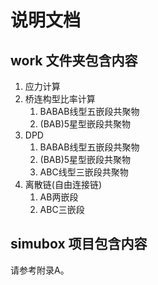# 说明文档

## work 文件夹包含内容

1. 应力计算
2. 桥连构型比率计算
   1. BABAB线型五嵌段共聚物
   2. (BAB)5星型嵌段共聚物
3. DPD
   1. BABAB线型五嵌段共聚物
   2. (BAB)5星型嵌段共聚物
   3. ABC线型三嵌段共聚物
4. 离散链(自由连接链)
   1. AB两嵌段
   2. ABC三嵌段

## simubox 项目包含内容

请参考附录A。
